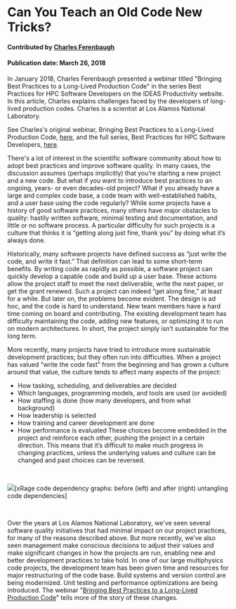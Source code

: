 # Can You Teach an Old Code New Tricks?

#### Contributed by [Charles Ferenbaugh](https://github.com/cferenba "Charles Ferenbaugh GitHub Profile") 

#### Publication date: March 26, 2018

In January 2018, Charles Ferenbaugh presented a webinar titled "Bringing Best Practices to a Long-Lived Production Code" in the series Best Practices for HPC Software Developers on the IDEAS Productivity website. In this article, Charles explains challenges faced by the developers of long-lived production codes. Charles is a scientist at Los Alamos National Laboratory.

See Charles's original webinar, Bringing Best Practices to a Long-Lived Production Code, [here](https://ideas-productivity.org/events/hpc-best-practices-webinars/#webinar014), and the full series, Best Practices for HPC Software Developers, [here](https://ideas-productivity.org/events/hpc-best-practices-webinars/).

There's a lot of interest in the scientific software community about how to adopt best practices and improve software quality.  In many cases, the discussion assumes (perhaps implicitly) that you’re starting a new project and a new code.  But what if you want to introduce best practices to an ongoing, years- or even decades-old project?  What if you already have a large and complex code base, a code team with well-established habits, and a user base using the code regularly?  While some projects have a history of good software practices, many others have major obstacles to quality:  hastily written software, minimal testing and documentation, and little or no software process.  A particular difficulty for such projects is a culture that thinks it is “getting along just fine, thank you” by doing what it’s always done.

Historically, many software projects have defined success as “just write the code, and write it fast.”  That definition can lead to some short-term benefits.  By writing code as rapidly as possible, a software project can quickly develop a capable code and build up a user base.  These actions allow the project staff to meet the next deliverable, write the next paper, or get the grant renewed.  Such a project can indeed “get along fine,” at least for a while.  But later on, the problems become evident.  The design is ad hoc, and the code is hard to understand.  New team members have a hard time coming on board and contributing.  The existing development team has difficulty maintaining the code, adding new features, or optimizing it to run on modern architectures.  In short, the project simply isn’t sustainable for the long term.

More recently, many projects have tried to introduce more sustainable development practices; but they often run into difficulties.  When a project has valued “write the code fast” from the beginning and has grown a culture around that value, the culture tends to affect many aspects of the project: 
*	How tasking, scheduling, and deliverables are decided
*	Which languages, programming models, and tools are used (or avoided)
*	How staffing is done (how many developers, and from what background)
*	How leadership is selected
*	How training and career development are done
*	How performance is evaluated
These choices become embedded in the project and reinforce each other, pushing the project in a certain direction.  This means that it’s difficult to make much progress in changing practices, unless the underlying values and culture can be changed and past choices can be reversed.

<br>

<img src='https://github.com/betterscientificsoftware/images/raw/master/Blog_diag_032218.png' class='page lightbox' />[xRage code dependency graphs: before (left) and after (right) untangling code dependencies]

<br>

Over the years at Los Alamos National Laboratory, we've seen several software quality initiatives that had minimal impact on our project practices, for many of the reasons described above.  But more recently, we’ve also seen management make conscious decisions to adjust their values and make significant changes in how the projects are run, enabling new and better development practices to take hold.  In one of our large multiphysics code projects, the development team has been given time and resources for major restructuring of the code base.  Build systems and version control are being modernized.  Unit testing and performance optimizations are being introduced.  The webinar "[Bringing Best Practices to a Long-Lived Production Code](https://ideas-productivity.org/events/hpc-best-practices-webinars/#webinar014)" tells more of the story of these changes.

<!---
Publish: Yes
Categories: planning, development
Topics: design, version control, configuration and builds
Tags: bssw-blog-article
Level: 2
Prerequisites: default
Aggregate: none
--->
